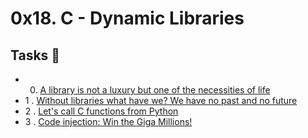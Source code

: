 # 0x18. C - Dynamic Libraries

## Tasks 📃
  - 0. [A library is not a luxury but one of the necessities of life](https://github.com/dagemtsehay1/alx-low_level_programming/blob/main/0x18-dynamic_libraries/libdynamic.so)
  - 1 . [Without libraries what have we? We have no past and no future](https://github.com/dagemtsehay1/alx-low_level_programming/blob/main/0x18-dynamic_libraries/1-create_dynamic_lib.sh)
  - 2 . [Let's call C functions from Python ](https://github.com/dagemtsehay1/alx-low_level_programming/blob/main/0x18-dynamic_libraries/100-operations.so)
  - 3 . [Code injection: Win the Giga Millions! ](https://github.com/dagemtsehay1/alx-low_level_programming/blob/main/0x18-dynamic_libraries/101-make_me_win.sh)

